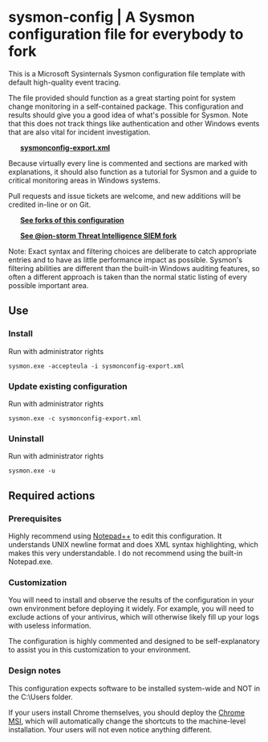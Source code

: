 # sysmon-config | A Sysmon configuration file for everybody to fork #

This is a Microsoft Sysinternals Sysmon configuration file template with default high-quality event tracing.

The file provided should function as a great starting point for system change monitoring in a self-contained package. This configuration and results should give you a good idea of what's possible for Sysmon. Note that this does not track things like authentication and other Windows events that are also vital for incident investigation.

&nbsp;&nbsp;&nbsp;&nbsp;&nbsp;&nbsp;**[sysmonconfig-export.xml](https://github.com/SwiftOnSecurity/sysmon-config/blob/master/sysmonconfig-export.xml)**

Because virtually every line is commented and sections are marked with explanations, it should also function as a tutorial for Sysmon and a guide to critical monitoring areas in Windows systems.

Pull requests and issue tickets are welcome, and new additions will be credited in-line or on Git.

&nbsp;&nbsp;&nbsp;&nbsp;&nbsp;&nbsp;**[See forks of this configuration](https://github.com/SwiftOnSecurity/sysmon-config/network)**

&nbsp;&nbsp;&nbsp;&nbsp;&nbsp;&nbsp;**[See @ion-storm Threat Intelligence SIEM fork](https://github.com/ion-storm/sysmon-config)**

Note: Exact syntax and filtering choices are deliberate to catch appropriate entries and to have as little performance impact as possible. Sysmon's filtering abilities are different than the built-in Windows auditing features, so often a different approach is taken than the normal static listing of every possible important area.

## Use ##
### Install ###
Run with administrator rights
~~~~
sysmon.exe -accepteula -i sysmonconfig-export.xml
~~~~

### Update existing configuration ###
Run with administrator rights
~~~~
sysmon.exe -c sysmonconfig-export.xml
~~~~

### Uninstall ###
Run with administrator rights
~~~~
sysmon.exe -u
~~~~

## Required actions ##

### Prerequisites ###
Highly recommend using [Notepad++](https://notepad-plus-plus.org/) to edit this configuration. It understands UNIX newline format and does XML syntax highlighting, which makes this very understandable. I do not recommend using the built-in Notepad.exe.

### Customization ###
You will need to install and observe the results of the configuration in your own environment before deploying it widely. For example, you will need to exclude actions of your antivirus, which will otherwise likely fill up your logs with useless information.

The configuration is highly commented and designed to be self-explanatory to assist you in this customization to your environment.

### Design notes ###
This configuration expects software to be installed system-wide and NOT in the C:\Users folder. 

If your users install Chrome themselves, you should deploy the [Chrome MSI](https://enterprise.google.com/chrome/chrome-browser/), which will automatically change the shortcuts to the machine-level installation. Your users will not even notice anything different.

